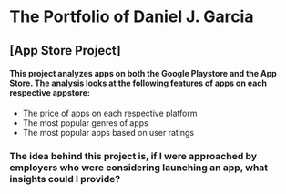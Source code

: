 # The Portfolio of Daniel J. Garcia
## [App Store Project]
#### This project analyzes apps on both the Google Playstore and the App Store. The analysis looks at the following features of apps on each respective appstore:
- The price of apps on each respective platform
- The most popular genres of apps
- The most popular apps based on user ratings
### The idea behind this project is, if I were approached by employers who were considering launching an app, what insights could I provide? 

